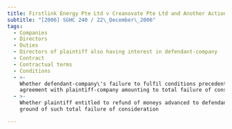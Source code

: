```yaml
---
title: Firstlink Energy Pte Ltd v Creanovate Pte Ltd and Another Action
subtitle: "[2006] SGHC 240 / 22\_December\_2006"
tags:
  - Companies
  - Directors
  - Duties
  - Directors of plaintiff also having interest in defendant-company
  - Contract
  - Contractual terms
  - Conditions
  - >-
    Whether defendant-company\'s failure to fulfil conditions precedent under
    agreement with plaintiff-company amounting to total failure of consideration
  - >-
    Whether plaintiff entitled to refund of moneys advanced to defendant on
    ground of such total failure of consideration

---
```


